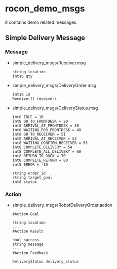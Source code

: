 rocon_demo_msgs
===============

it contains demo related messages.

## Simple Delivery Message
### Message
* simple_delivery_msgs/Receiver.msg
  
  ```
  string location
  int16 qty
  ```
  
* simple_delivery_msgs/DeliveryOrder.msg
  
  ```
  int16 id
  Receiver[] receivers
  ```

* simple_delivery_msgs/DeliveryStatus.msg
  
  ```
  int8 IDLE = 10
  int8 GO_TO_FRONTDESK = 20
  int8 ARRIVAL_AT_FRONTDESK = 30
  int8 WAITING_FOR_FRONTDESK = 40
  int8 GO_TO_RECEIVER = 51
  int8 ARRIVAL_AT_RECEIVER = 52
  int8 WAITING_CONFIRM_RECEIVER = 53
  int8 COMPLETE_DELIVERY = 54
  int8 COMPLETE_ALL_DELIVERY = 60
  int8 RETURN_TO_DOCK = 70
  int8 COMPELTE_RETURN = 80
  int8 ERROR = -10
  
  string order_id
  string target_goal
  int8 status
  ```

### Action
* simple_delivery_msgs/RobotDeliveryOrder.action
  
  ```
  #Action Goal
  
  string location
  ---
  #Action Result
  
  bool success
  string message
  ---
  #Action Feedback
  
  DeliveryStatus delivery_status
  ```
